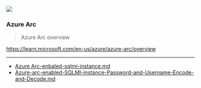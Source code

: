 ![](https://techcommunity.microsoft.com/t5/image/serverpage/image-id/432861i12275A92C6917596/image-dimensions/2000?v=v2&px=-1)

### Azure Arc

> Azure Arc overview

https://learn.microsoft.com/en-us/azure/azure-arc/overview

---

-  [Azure Arc-enbaled-sqlmi-instance.md](arc-enbaled-sqlmi-instance.md) 
-  [Azure-arc-enabled-SQLMI-instance-Password-and-Username-Encode-and-Decode.md](Azure-arc-enabled-SQLMI-instance-Password-and-Username-Encode-and-Decode.md) 

